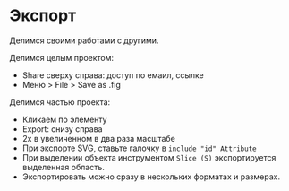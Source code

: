 # Экспорт
Делимся своими работами с другими.

Делимся целым проектом:
* Share сверху справа: доступ по емаил, ссылке
* Меню > File > Save as .fig

Делимся частью проекта:
* Кликаем по элементу
* Export: снизу справа
* 2x в увеличенном в два раза масштабе
* При экспорте SVG, ставьте галочку в `include "id" Attribute`
* При выделении объекта инструментом `Slice (S)` экспортируется выделенная область.
* Экспортировать можно сразу в нескольких форматах и размерах.